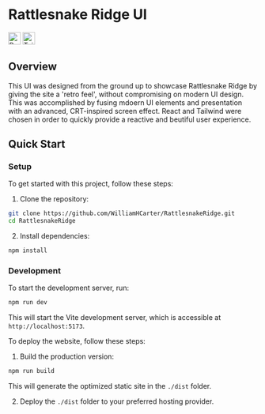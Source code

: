 # Rattlesnake Ridge UI
<p><img alt="React" src="https://img.shields.io/badge/-React-61DAFB?style=flat-square&logo=react&logoColor=white" height="25"/>
<img alt="Tailwind" src="https://img.shields.io/badge/-TailwindCSS-06B6D4?style=flat-square&logo=tailwindcss&logoColor=white" height="25"/></p>

## Overview

This UI was designed from the ground up to showcase Rattlesnake Ridge by giving the site a 'retro feel', without compromising on modern UI design. This was accomplished by fusing mdoern UI elements and presentation with an advanced, CRT-inspired screen effect. React and Tailwind were chosen in order to quickly provide a reactive and beutiful user experience.

## Quick Start

### Setup

To get started with this project, follow these steps:

1. Clone the repository:

```bash
git clone https://github.com/WilliamHCarter/RattlesnakeRidge.git
cd RattlesnakeRidge
```

2. Install dependencies:

```bash
npm install
```

### Development

To start the development server, run:

```bash
npm run dev
```

This will start the Vite development server, which is accessible at `http://localhost:5173`.

To deploy the website, follow these steps:

1. Build the production version:

```bash
npm run build
```

This will generate the optimized static site in the `./dist` folder.

2. Deploy the `./dist` folder to your preferred hosting provider.

